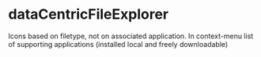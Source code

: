 # dataCentricFileExplorer
Icons based on filetype, not on associated application. In context-menu list of supporting applications (installed local and freely downloadable)

